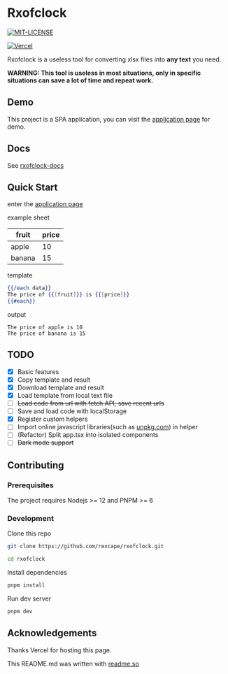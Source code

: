 # Rxofclock

[![MIT-LICENSE](https://img.shields.io/github/license/rexcape/rxofclock?style=for-the-badge)](https://github.com/rexcape/rxofclock/LICENSE)

[![Vercel](https://img.shields.io/badge/DEPLOYED%20WITH%20Vercel-000000.svg?style=for-the-badge&logo=Vercel&labelColor=000)](https://vercel.com)

Rxofclock is a useless tool for converting xlsx files into **any text** you need.

**WARNING: This tool is useless in most situations, only in specific situations can save a lot of time and repeat work.**

## Demo

This project is a SPA application, you can visit the [application page](https://rxofclock.vercel.app) for demo.

## Docs

See [rxofclock-docs](https://rxofclock-docs.vercel.app)

## Quick Start

enter the [application page](https://rxofclock.vercel.app)

example sheet

| fruit  | price |
| ------ | ----- |
| apple  | 10    |
| banana | 15    |

template

```handlebars
{{/each data}}
The price of {{[fruit]}} is {{[price]}}
{{#each}}
```

output

```text
The price of apple is 10
The price of banana is 15
```

## TODO

- [x] Basic features
- [x] Copy template and result
- [x] Download template and result
- [x] Load template from local text file
- [ ] ~~Load code from url with fetch API, save recent urls~~
- [ ] Save and load code with localStorage
- [x] Register custom helpers
- [ ] Import online javascript libraries(such as [unpkg.com](https://unpkg.com)) in helper
- [ ] (Refactor) Split app.tsx into isolated components
- [ ] ~~Dark mode support~~

## Contributing

### Prerequisites

The project requires Nodejs >= 12 and PNPM >= 6

### Development

Clone this repo

```sh
git clone https://github.com/rexcape/rxofclock.git

cd rxofclock
```

Install dependencies

```sh
pnpm install
```

Run dev server

```sh
pnpm dev
```

## Acknowledgements

Thanks Vercel for hosting this page.

This README.md was written with [readme.so](https://readme.so/)
